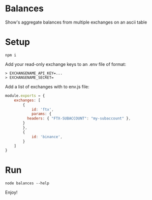 # Balances

Show's aggregate balances from multiple exchanges on an ascii table

# Setup

```shell
npm i
```
Add your read-only exchange keys to an .env file of format:

```
> EXCHANGENAME_API_KEY=...
> EXCHANGENAME_SECRET=
```

Add a list of exchanges with to env.js file:

```JavaScript
module.exports = {
	exchanges: [
		{
			id: 'ftx',
			params: {
	      headers: { "FTX-SUBACCOUNT": "my-subaccount" },
	    }
		},
		{
			id: 'binance',
		}
	]
}
```

# Run

```shell
node balances --help
```

Enjoy!
